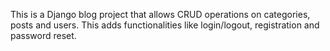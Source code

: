 This is a Django blog project that allows CRUD operations on  categories, posts and users. This adds functionalities like login/logout, registration and password reset. 
